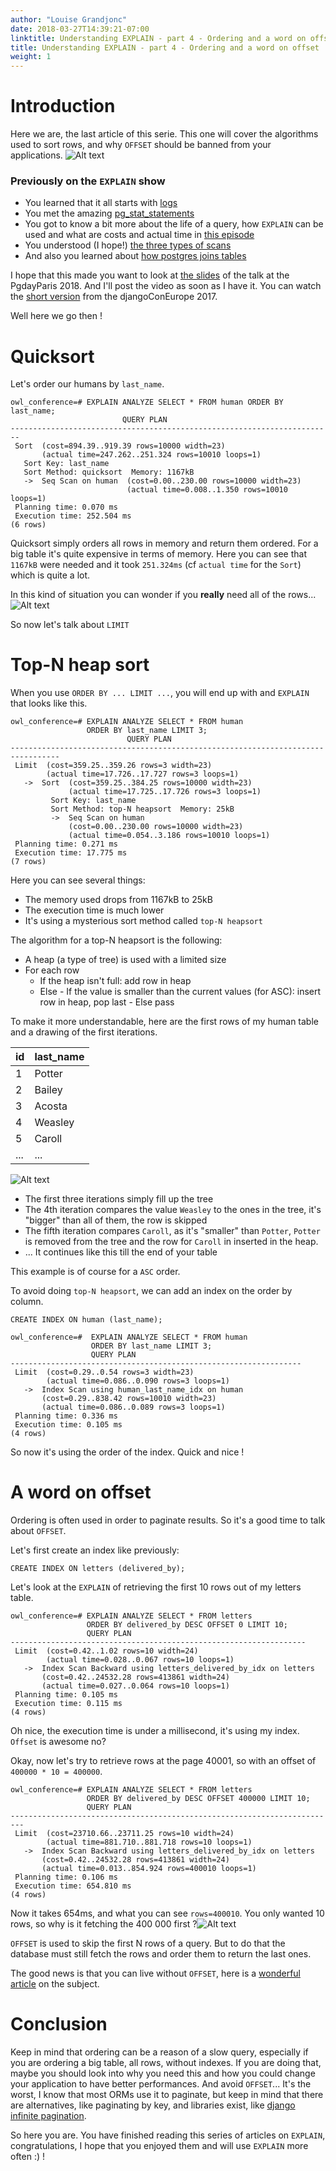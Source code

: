 ```yaml
---
author: "Louise Grandjonc"
date: 2018-03-27T14:39:21-07:00
linktitle: Understanding EXPLAIN - part 4 - Ordering and a word on offset
title: Understanding EXPLAIN - part 4 - Ordering and a word on offset
weight: 1
---
```


# Introduction

Here we are, the last article of this serie. This one will cover the algorithms used to sort rows, and why `OFFSET` should be banned from your applications. ![Alt text](/images/Owls_drums.png)

### Previously on the `EXPLAIN` show

- You learned that it all starts with [logs](/blog/developers-and-logs/)
- You met the amazing [pg_stat_statements](/blog/pg-stat-statements/)
- You got to know a bit more about the life of a query, how `EXPLAIN` can be used and what are costs and actual time in [this episode](/blog/explain/)
- You understood (I hope!) [the three types of scans](/blog/explain-2/)
- And also you learned about [how postgres joins tables](/blog/explain-3/)

I hope that this made you want to look at [the slides](https://fr.slideshare.net/LouiseGrandjonc/becoming-a-better-developer-with-explain) of the talk at the PgdayParis 2018. And I'll post the video as soon as I have it. You can watch the [short version](https://www.youtube.com/watch?v=Ph2hXpTW-Zg) from the djangoConEurope 2017.

Well here we go then !

# Quicksort

Let's order our humans by `last_name`.

```code
owl_conference=# EXPLAIN ANALYZE SELECT * FROM human ORDER BY last_name;
                         QUERY PLAN
------------------------------------------------------------------------
 Sort  (cost=894.39..919.39 rows=10000 width=23)
       (actual time=247.262..251.324 rows=10010 loops=1)
   Sort Key: last_name
   Sort Method: quicksort  Memory: 1167kB
   ->  Seq Scan on human  (cost=0.00..230.00 rows=10000 width=23)
                          (actual time=0.008..1.350 rows=10010 loops=1)
 Planning time: 0.070 ms
 Execution time: 252.504 ms
(6 rows)
```

Quicksort simply orders all rows in memory and return them ordered. For a big table it's quite expensive in terms of memory. Here you can see that `1167kB` were needed and it took `251.324ms` (cf `actual time` for the `Sort`) which is quite a lot.

In this kind of situation you can wonder if you **really** need all of the rows...![Alt text](/images/Owls_perplexed.png)

So now let's talk about `LIMIT`

# Top-N heap sort

When you use `ORDER BY ... LIMIT ...`, you will end up with and `EXPLAIN` that looks like this.

```code
owl_conference=# EXPLAIN ANALYZE SELECT * FROM human
                 ORDER BY last_name LIMIT 3;
                          QUERY PLAN
---------------------------------------------------------------------------------
 Limit  (cost=359.25..359.26 rows=3 width=23)
        (actual time=17.726..17.727 rows=3 loops=1)
   ->  Sort  (cost=359.25..384.25 rows=10000 width=23)
             (actual time=17.725..17.726 rows=3 loops=1)
         Sort Key: last_name
         Sort Method: top-N heapsort  Memory: 25kB
         ->  Seq Scan on human
             (cost=0.00..230.00 rows=10000 width=23)
             (actual time=0.054..3.186 rows=10010 loops=1)
 Planning time: 0.271 ms
 Execution time: 17.775 ms
(7 rows)
```

Here you can see several things:

- The memory used drops from 1167kB to 25kB
- The execution time is much lower
- It's using a mysterious sort method called `top-N heapsort`


The algorithm for a top-N heapsort is the following:

- A heap (a type of tree) is used with a limited size
- For each row
  - If the heap isn't full: add row in heap
  - Else
        - If the value is smaller than the current values (for ASC): insert row in heap, pop last
        - Else pass


To make it more understandable, here are the first rows of my human table and a drawing of the first iterations.

id       |last_name 
---------|----------
1        |Potter    
2        |Bailey    
3        |Acosta    
4        |Weasley   
5        |Caroll    
...      |...       


![Alt text](/images/explain/top-n.png)

- The first three iterations simply fill up the tree
- The 4th iteration compares the value `Weasley` to the ones in the tree, it's "bigger" than all of them, the row is skipped
- The fifth iteration compares `Caroll`, as it's "smaller" than `Potter`, `Potter` is removed from the tree and the row for `Caroll` in inserted in the heap.
- ... It continues like this till the end of your table

This example is of course for a `ASC` order.

To avoid doing `top-N heapsort`, we can add an index on the order by column.

`CREATE INDEX ON human (last_name);`

```code
owl_conference=#  EXPLAIN ANALYZE SELECT * FROM human
                  ORDER BY last_name LIMIT 3;
                  QUERY PLAN
-----------------------------------------------------------------
 Limit  (cost=0.29..0.54 rows=3 width=23)
        (actual time=0.086..0.090 rows=3 loops=1)
   ->  Index Scan using human_last_name_idx on human
       (cost=0.29..838.42 rows=10010 width=23)
       (actual time=0.086..0.089 rows=3 loops=1)
 Planning time: 0.336 ms
 Execution time: 0.105 ms
(4 rows)
```

So now it's using the order of the index. Quick and nice !


# A word on offset


Ordering is often used in order to paginate results. So it's a good time to talk about `OFFSET`.

Let's first create an index like previously:

`CREATE INDEX ON letters (delivered_by);`

Let's look at the `EXPLAIN` of retrieving the first 10 rows out of my letters table.

```code
owl_conference=# EXPLAIN ANALYZE SELECT * FROM letters
                 ORDER BY delivered_by DESC OFFSET 0 LIMIT 10;
                 QUERY PLAN
------------------------------------------------------------------
 Limit  (cost=0.42..1.02 rows=10 width=24)
        (actual time=0.028..0.067 rows=10 loops=1)
   ->  Index Scan Backward using letters_delivered_by_idx on letters
       (cost=0.42..24532.28 rows=413861 width=24)
       (actual time=0.027..0.064 rows=10 loops=1)
 Planning time: 0.105 ms
 Execution time: 0.115 ms
(4 rows)
```

Oh nice, the execution time is under a millisecond, it's using my index. `Offset` is awesome no?

Okay, now let's try to retrieve rows at the page 40001, so with an offset of `400000 * 10 = 400000`.

```code
owl_conference=# EXPLAIN ANALYZE SELECT * FROM letters
                 ORDER BY delivered_by DESC OFFSET 400000 LIMIT 10;
                 QUERY PLAN
-------------------------------------------------------------------------
 Limit  (cost=23710.66..23711.25 rows=10 width=24)
        (actual time=881.710..881.718 rows=10 loops=1)
   ->  Index Scan Backward using letters_delivered_by_idx on letters
       (cost=0.42..24532.28 rows=413861 width=24)
       (actual time=0.013..854.924 rows=400010 loops=1)
 Planning time: 0.106 ms
 Execution time: 654.810 ms
(4 rows)
```

Now it takes 654ms, and what you can see `rows=400010`. You only wanted 10 rows, so why is it fetching the 400 000 first ?![Alt text](/images/Owls_grrr.png)

`OFFSET` is used to skip the first N rows of a query. But to do that the database must still fetch the rows and order them to return the last ones.

The good news is that you can live without `OFFSET`, here is a [wonderful article](https://use-the-index-luke.com/no-offset) on the subject.

# Conclusion

Keep in mind that ordering can be a reason of a slow query, especially if you are ordering a big table, all rows, without indexes. If you are doing that, maybe you should look into why you need this and how you could change your application to have better performances.
And avoid `OFFSET`... It's the worst, I know that most ORMs use it to paginate, but keep in mind that there are alternatives, like paginating by key, and libraries exist, like [django infinite pagination](https://pypi.python.org/pypi/django-infinite-scroll-pagination).

So here you are. You have finished reading this series of articles on `EXPLAIN`, congratulations, I hope that you enjoyed them and will use `EXPLAIN` more often :) !
